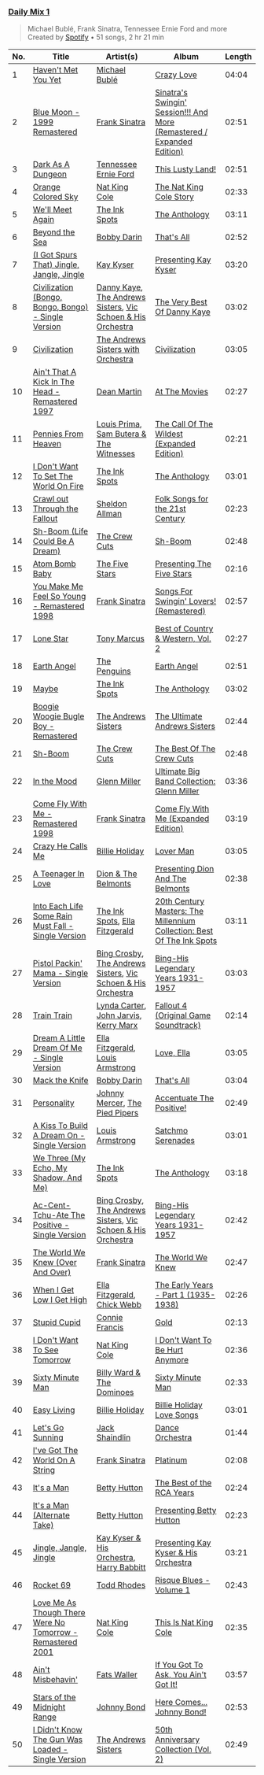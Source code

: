 ### [Daily Mix 1](https://open.spotify.com/playlist/37i9dQZF1E39Gzb56luQni)

> Michael Bublé, Frank Sinatra, Tennessee Ernie Ford and more<br>
> Created by [Spotify](https://open.spotify.com/user/spotify) • 51 songs, 2 hr 21 min

| No. | Title | Artist(s) | Album | Length |
|---|---|---|---|---|
| 1 | [Haven't Met You Yet](https://open.spotify.com/track/4fIWvT19w9PR0VVBuPYpWA) | [Michael Bublé](https://open.spotify.com/artist/1GxkXlMwML1oSg5eLPiAz3) | [Crazy Love](https://open.spotify.com/album/3MXDonOIzrIrCh0HvlACyj) | 04:04 |
| 2 | [Blue Moon - 1999 Remastered](https://open.spotify.com/track/5RLzsVW6UNiV2YrOlKwzNN) | [Frank Sinatra](https://open.spotify.com/artist/1Mxqyy3pSjf8kZZL4QVxS0) | [Sinatra's Swingin' Session!!! And More (Remastered / Expanded Edition)](https://open.spotify.com/album/0rnnzYSJbxKoxcp9U5I2zF) | 02:51 |
| 3 | [Dark As A Dungeon](https://open.spotify.com/track/3z9PzadvoXv631D4nXzZ9g) | [Tennessee Ernie Ford](https://open.spotify.com/artist/7u6FSuqT3SWE2kO8rNVjfp) | [This Lusty Land!](https://open.spotify.com/album/70t2V8E7tedaALvZCLjg1r) | 02:51 |
| 4 | [Orange Colored Sky](https://open.spotify.com/track/6fUDNcmsnnUVyOtEnA9xdC) | [Nat King Cole](https://open.spotify.com/artist/7v4imS0moSyGdXyLgVTIV7) | [The Nat King Cole Story](https://open.spotify.com/album/3NoP1ifIejWkGSDsO9T2xH) | 02:33 |
| 5 | [We'll Meet Again](https://open.spotify.com/track/5EQfcSb929cWIeLJPIZoby) | [The Ink Spots](https://open.spotify.com/artist/5bOsFzuJ6QZMr86ezC4oXY) | [The Anthology](https://open.spotify.com/album/5kP2AlLe5EsHEx6y3HpJjN) | 03:11 |
| 6 | [Beyond the Sea](https://open.spotify.com/track/3KzgdYUlqV6TOG7JCmx2Wg) | [Bobby Darin](https://open.spotify.com/artist/0EodhzA6yW1bIdD5B4tcmJ) | [That's All](https://open.spotify.com/album/5MsJK0kqiYIJDmd3cjkGMn) | 02:52 |
| 7 | [(I Got Spurs That) Jingle, Jangle, Jingle](https://open.spotify.com/track/5tp3ji6k3cWs6gL4q0tlri) | [Kay Kyser](https://open.spotify.com/artist/1rc9yw3jWWiTGBpUaUpuCa) | [Presenting Kay Kyser](https://open.spotify.com/album/51lqsl5irNZmWoW6oOZ8oM) | 03:20 |
| 8 | [Civilization (Bongo, Bongo, Bongo) - Single Version](https://open.spotify.com/track/7u9eQXm4pzbvNLRyDegMOl) | [Danny Kaye](https://open.spotify.com/artist/4r6DXcqtllstKwEx3ndKMj), [The Andrews Sisters](https://open.spotify.com/artist/2NCGI6dLTxLdI9XHdv7QfM), [Vic Schoen & His Orchestra](https://open.spotify.com/artist/5wHn4S5C2d5fqXIPnJWe42) | [The Very Best Of Danny Kaye](https://open.spotify.com/album/3dalhATT8JXqCV6hkSmzt0) | 03:02 |
| 9 | [Civilization](https://open.spotify.com/track/5kqkh6F85VIpgSFsuGCLMx) | [The Andrews Sisters with Orchestra](https://open.spotify.com/artist/0oNpMtGUXAd7JY5kxGqinu) | [Civilization](https://open.spotify.com/album/6cmKU9nOIRJkhZiemDvD0W) | 03:05 |
| 10 | [Ain't That A Kick In The Head - Remastered 1997](https://open.spotify.com/track/4qQ8sToR3GNossXlwSlyKz) | [Dean Martin](https://open.spotify.com/artist/49e4v89VmlDcFCMyDv9wQ9) | [At The Movies](https://open.spotify.com/album/6Dsdu27CRQNlDvs3jF7BLK) | 02:27 |
| 11 | [Pennies From Heaven](https://open.spotify.com/track/4tmy6FB76bR5eLmx0zO1mn) | [Louis Prima](https://open.spotify.com/artist/52lBOxCxbJg0ttXEW9CQpW), [Sam Butera & The Witnesses](https://open.spotify.com/artist/70njzKgLbLbWkCPhKEu2oV) | [The Call Of The Wildest (Expanded Edition)](https://open.spotify.com/album/5RDBugAE4cU2vbLZj0dvmf) | 02:21 |
| 12 | [I Don't Want To Set The World On Fire](https://open.spotify.com/track/777zXDJpBufzttU4AJ2dGO) | [The Ink Spots](https://open.spotify.com/artist/5bOsFzuJ6QZMr86ezC4oXY) | [The Anthology](https://open.spotify.com/album/5kP2AlLe5EsHEx6y3HpJjN) | 03:01 |
| 13 | [Crawl out Through the Fallout](https://open.spotify.com/track/5PqbPuWxoTcWRzpzPV0uvg) | [Sheldon Allman](https://open.spotify.com/artist/2MXsZx2HtYjg6xu0RXtfyM) | [Folk Songs for the 21st Century](https://open.spotify.com/album/6c8xXWU9vBMaVSe60n2s5z) | 02:23 |
| 14 | [Sh-Boom (Life Could Be A Dream)](https://open.spotify.com/track/0iApfII0PAUVPlgwCPRbls) | [The Crew Cuts](https://open.spotify.com/artist/49ttCh41vxv6R4r8S2YwXv) | [Sh-Boom](https://open.spotify.com/album/0gazQDdv9CIHkMyNR5iL42) | 02:48 |
| 15 | [Atom Bomb Baby](https://open.spotify.com/track/417c6vlCzP6ZpGm224tkXh) | [The Five Stars](https://open.spotify.com/artist/3BVB86CLvIonQmoQX8kj6e) | [Presenting The Five Stars](https://open.spotify.com/album/0NLCc8k9RrHd3TpPE7GR7u) | 02:16 |
| 16 | [You Make Me Feel So Young - Remastered 1998](https://open.spotify.com/track/2WaYW84yWij5NSCpgSeU2R) | [Frank Sinatra](https://open.spotify.com/artist/1Mxqyy3pSjf8kZZL4QVxS0) | [Songs For Swingin' Lovers! (Remastered)](https://open.spotify.com/album/4kca7vXd1Wo5GE2DMafvMc) | 02:57 |
| 17 | [Lone Star](https://open.spotify.com/track/1lK1XuAOKZRxQmr1ieLDj0) | [Tony Marcus](https://open.spotify.com/artist/4EZdRVun5qkw7LXRBeZ26d) | [Best of Country & Western, Vol. 2](https://open.spotify.com/album/11FQIluT78LHZdMqy4n7Ng) | 02:27 |
| 18 | [Earth Angel](https://open.spotify.com/track/7GnMzVWOHLBPcfco4L1GtE) | [The Penguins](https://open.spotify.com/artist/6lOk7hCr8x3O9vHwylXyHR) | [Earth Angel](https://open.spotify.com/album/42uu50W2ko5aQriXh7naAd) | 02:51 |
| 19 | [Maybe](https://open.spotify.com/track/6jSOQzZ92aPKN0p2m09y2n) | [The Ink Spots](https://open.spotify.com/artist/5bOsFzuJ6QZMr86ezC4oXY) | [The Anthology](https://open.spotify.com/album/5kP2AlLe5EsHEx6y3HpJjN) | 03:02 |
| 20 | [Boogie Woogie Bugle Boy - Remastered](https://open.spotify.com/track/4R5fpGNoTVKXQMUUaZPtwD) | [The Andrews Sisters](https://open.spotify.com/artist/2NCGI6dLTxLdI9XHdv7QfM) | [The Ultimate Andrews Sisters](https://open.spotify.com/album/0ZDGMhjUl9yhB1cjis4f2U) | 02:44 |
| 21 | [Sh-Boom](https://open.spotify.com/track/7G2jAmiYUDZKyk7npVrgX8) | [The Crew Cuts](https://open.spotify.com/artist/49ttCh41vxv6R4r8S2YwXv) | [The Best Of The Crew Cuts](https://open.spotify.com/album/7dQg87XegvtSinDdZ1p0VP) | 02:48 |
| 22 | [In the Mood](https://open.spotify.com/track/1xsY8IFXUrxeet1Fcmk4oC) | [Glenn Miller](https://open.spotify.com/artist/2aAHdB5HweT3mFcRzm0swc) | [Ultimate Big Band Collection: Glenn Miller](https://open.spotify.com/album/4dkdsQFiMF2Ok0AczTiVBR) | 03:36 |
| 23 | [Come Fly With Me - Remastered 1998](https://open.spotify.com/track/4hHbeIIKO5Y5uLyIEbY9Gn) | [Frank Sinatra](https://open.spotify.com/artist/1Mxqyy3pSjf8kZZL4QVxS0) | [Come Fly With Me (Expanded Edition)](https://open.spotify.com/album/66v9QmjAj0Wwhh2OpbU4BE) | 03:19 |
| 24 | [Crazy He Calls Me](https://open.spotify.com/track/4mQz22nF9cyWqwuErTqc6V) | [Billie Holiday](https://open.spotify.com/artist/1YzCsTRb22dQkh9lghPIrp) | [Lover Man](https://open.spotify.com/album/7tsBTgXE5wZggdmh5qBhZH) | 03:05 |
| 25 | [A Teenager In Love](https://open.spotify.com/track/0QGwOFQChzflLAmPq5NwKo) | [Dion & The Belmonts](https://open.spotify.com/artist/2loYllWFfoWpoxC5YrJKc4) | [Presenting Dion And The Belmonts](https://open.spotify.com/album/6z1hD32vUCvJZVjVZMv7el) | 02:38 |
| 26 | [Into Each Life Some Rain Must Fall - Single Version](https://open.spotify.com/track/70Hl6QYIJGmrR7NBl666Y6) | [The Ink Spots](https://open.spotify.com/artist/5bOsFzuJ6QZMr86ezC4oXY), [Ella Fitzgerald](https://open.spotify.com/artist/5V0MlUE1Bft0mbLlND7FJz) | [20th Century Masters: The Millennium Collection: Best Of The Ink Spots](https://open.spotify.com/album/7b8po6pHksWyVjLg4NfO1s) | 03:11 |
| 27 | [Pistol Packin' Mama - Single Version](https://open.spotify.com/track/2Pn1HP6ZTVpBaew1jHcs87) | [Bing Crosby](https://open.spotify.com/artist/6ZjFtWeHP9XN7FeKSUe80S), [The Andrews Sisters](https://open.spotify.com/artist/2NCGI6dLTxLdI9XHdv7QfM), [Vic Schoen & His Orchestra](https://open.spotify.com/artist/5wHn4S5C2d5fqXIPnJWe42) | [Bing-His Legendary Years 1931-1957](https://open.spotify.com/album/2KDC9MOVhSPFY3ANMB6aDw) | 03:03 |
| 28 | [Train Train](https://open.spotify.com/track/0mNzgRJDYeEoVuVSSj4Vxx) | [Lynda Carter](https://open.spotify.com/artist/7dinImt4nrJSPBD7Q5LDPC), [John Jarvis](https://open.spotify.com/artist/0U42bw7AY6q9kdTcCYNM5v), [Kerry Marx](https://open.spotify.com/artist/5yeO84zkSjDhZkeuGXoVCa) | [Fallout 4 (Original Game Soundtrack)](https://open.spotify.com/album/47C57TQNELQqnJDS22ZKj6) | 02:14 |
| 29 | [Dream A Little Dream Of Me - Single Version](https://open.spotify.com/track/78MI7mu1LV1k4IA2HzKmHe) | [Ella Fitzgerald](https://open.spotify.com/artist/5V0MlUE1Bft0mbLlND7FJz), [Louis Armstrong](https://open.spotify.com/artist/19eLuQmk9aCobbVDHc6eek) | [Love, Ella](https://open.spotify.com/album/1y5KGkUKO0NG32MhIIagCA) | 03:05 |
| 30 | [Mack the Knife](https://open.spotify.com/track/3E5ndyOfO6vFDEIE42HA8o) | [Bobby Darin](https://open.spotify.com/artist/0EodhzA6yW1bIdD5B4tcmJ) | [That's All](https://open.spotify.com/album/5MsJK0kqiYIJDmd3cjkGMn) | 03:04 |
| 31 | [Personality](https://open.spotify.com/track/2qkqnpWaSM6zWqDpQWaFEL) | [Johnny Mercer](https://open.spotify.com/artist/5cBHm2CXrbncYIDzrxF4Vi), [The Pied Pipers](https://open.spotify.com/artist/5o8E07TcYqIefZpDejymAd) | [Accentuate The Positive!](https://open.spotify.com/album/2IflfeM5BUj90g1hg3HoJh) | 02:49 |
| 32 | [A Kiss To Build A Dream On - Single Version](https://open.spotify.com/track/5y8zb3grlQonjdqd27K39T) | [Louis Armstrong](https://open.spotify.com/artist/19eLuQmk9aCobbVDHc6eek) | [Satchmo Serenades](https://open.spotify.com/album/17fcllu2aPjrx4ZCm05jMc) | 03:01 |
| 33 | [We Three (My Echo, My Shadow, And Me)](https://open.spotify.com/track/43a4zqUZL1vHH93EKBFkLj) | [The Ink Spots](https://open.spotify.com/artist/5bOsFzuJ6QZMr86ezC4oXY) | [The Anthology](https://open.spotify.com/album/5kP2AlLe5EsHEx6y3HpJjN) | 03:18 |
| 34 | [Ac-Cent-Tchu-Ate The Positive - Single Version](https://open.spotify.com/track/7kjhZR3dESBnn0GoHf3tVI) | [Bing Crosby](https://open.spotify.com/artist/6ZjFtWeHP9XN7FeKSUe80S), [The Andrews Sisters](https://open.spotify.com/artist/2NCGI6dLTxLdI9XHdv7QfM), [Vic Schoen & His Orchestra](https://open.spotify.com/artist/5wHn4S5C2d5fqXIPnJWe42) | [Bing-His Legendary Years 1931-1957](https://open.spotify.com/album/2KDC9MOVhSPFY3ANMB6aDw) | 02:42 |
| 35 | [The World We Knew (Over And Over)](https://open.spotify.com/track/62KZRwymXq9Rgm8Cm5UCfx) | [Frank Sinatra](https://open.spotify.com/artist/1Mxqyy3pSjf8kZZL4QVxS0) | [The World We Knew](https://open.spotify.com/album/67Evm6gPc9wFSUf1aXOrKO) | 02:47 |
| 36 | [When I Get Low I Get High](https://open.spotify.com/track/7MVfPm6vfuyLJ0Yzvz2CJl) | [Ella Fitzgerald](https://open.spotify.com/artist/5V0MlUE1Bft0mbLlND7FJz), [Chick Webb](https://open.spotify.com/artist/7AgtFmxbJL1wDbp7yYrzQb) | [The Early Years - Part 1 (1935-1938)](https://open.spotify.com/album/24lKvz4OOlIWhpYxBnHBTR) | 02:26 |
| 37 | [Stupid Cupid](https://open.spotify.com/track/3nUrhP3KuK4R1qdxRk2Kgo) | [Connie Francis](https://open.spotify.com/artist/3EY5DxGdy7x4GelivOjS2Q) | [Gold](https://open.spotify.com/album/5LzeNR0ssOIfaUpNQbthH9) | 02:13 |
| 38 | [I Don't Want To See Tomorrow](https://open.spotify.com/track/4RP1czjLoErBuEQui5hCrC) | [Nat King Cole](https://open.spotify.com/artist/7v4imS0moSyGdXyLgVTIV7) | [I Don't Want To Be Hurt Anymore](https://open.spotify.com/album/6GiTD7hha02SRrGgJbcipe) | 02:36 |
| 39 | [Sixty Minute Man](https://open.spotify.com/track/6O2ptWddF1zImt8CMwsdiF) | [Billy Ward & The Dominoes](https://open.spotify.com/artist/5N6BX9UJbyuWlb4rxH8mJk) | [Sixty Minute Man](https://open.spotify.com/album/7t26O9uEYKDVLhvmgLGeVo) | 02:33 |
| 40 | [Easy Living](https://open.spotify.com/track/0XsbCr34semDxq0ZX84BCh) | [Billie Holiday](https://open.spotify.com/artist/1YzCsTRb22dQkh9lghPIrp) | [Billie Holiday Love Songs](https://open.spotify.com/album/3MXpFQDq1cTE4WfGZDAsY4) | 03:01 |
| 41 | [Let's Go Sunning](https://open.spotify.com/track/0jEzevn8nsUrlkeuBAgS1B) | [Jack Shaindlin](https://open.spotify.com/artist/5YkgPDT3sjvYtPkpiqi2js) | [Dance Orchestra](https://open.spotify.com/album/629PRUynXcqKHoYJa7gp4L) | 01:44 |
| 42 | [I've Got The World On A String](https://open.spotify.com/track/13apJo5WpOSe3qmfIYOCp2) | [Frank Sinatra](https://open.spotify.com/artist/1Mxqyy3pSjf8kZZL4QVxS0) | [Platinum](https://open.spotify.com/album/7CDx7wRXHEOVPREC1CiYXj) | 02:08 |
| 43 | [It's a Man](https://open.spotify.com/track/5w4EuviPUa4vSH52EYNqJ5) | [Betty Hutton](https://open.spotify.com/artist/6JcWhUd6K5suazlrWsMgGZ) | [The Best of the RCA Years](https://open.spotify.com/album/6zbf4btsxNqgWUHaXP0MhJ) | 02:24 |
| 44 | [It's a Man (Alternate Take)](https://open.spotify.com/track/5Dppa7y3mvnfbC7QjDLjTS) | [Betty Hutton](https://open.spotify.com/artist/4VCyL3xDf8AYZUQRtEF7bp) | [Presenting Betty Hutton](https://open.spotify.com/album/0dFZvvRMRRdRPHTufA2FEb) | 02:23 |
| 45 | [Jingle, Jangle, Jingle](https://open.spotify.com/track/6Zr4GMljY61gympOQPBazv) | [Kay Kyser & His Orchestra](https://open.spotify.com/artist/23NUp4EWSmMANtTosuwrGS), [Harry Babbitt](https://open.spotify.com/artist/1f63xLVV20bhJScsuKfJyb) | [Presenting Kay Kyser & His Orchestra](https://open.spotify.com/album/1XRAuQ98SGmKfTxAeimUkY) | 03:21 |
| 46 | [Rocket 69](https://open.spotify.com/track/4nArhuYZOYWj1mS4nzga8V) | [Todd Rhodes](https://open.spotify.com/artist/0kUKyKVDOxE9QB35T9kG3f) | [Risque Blues - Volume 1](https://open.spotify.com/album/7c5APHBQPV0KaztZzwuonD) | 02:43 |
| 47 | [Love Me As Though There Were No Tomorrow - Remastered 2001](https://open.spotify.com/track/0RluX0auLYdKAZxWQZpLiG) | [Nat King Cole](https://open.spotify.com/artist/7v4imS0moSyGdXyLgVTIV7) | [This Is Nat King Cole](https://open.spotify.com/album/2ZCeZQGqdLN6zuhRVdLFaY) | 02:35 |
| 48 | [Ain't Misbehavin'](https://open.spotify.com/track/3BFRqZFLSrqtQr6cjHbAxU) | [Fats Waller](https://open.spotify.com/artist/0DYWCXTkNqGFZIf67SrWEa) | [If You Got To Ask, You Ain't Got It!](https://open.spotify.com/album/1W9UvJtQ8WmTnIBqi6KnHB) | 03:57 |
| 49 | [Stars of the Midnight Range](https://open.spotify.com/track/3rNIZAmaabVfehunonNQQB) | [Johnny Bond](https://open.spotify.com/artist/3oY80B5wwJ7TH3inVejOQ0) | [Here Comes... Johnny Bond!](https://open.spotify.com/album/4LmqMGtFhfCcGqx9ZbkZ4R) | 02:53 |
| 50 | [I Didn't Know The Gun Was Loaded - Single Version](https://open.spotify.com/track/30YAoWGHBGrg6IgYhB6q2X) | [The Andrews Sisters](https://open.spotify.com/artist/2NCGI6dLTxLdI9XHdv7QfM) | [50th Anniversary Collection (Vol. 2)](https://open.spotify.com/album/4ro3pENrSK5JrlsTr1RS7L) | 02:49 |
